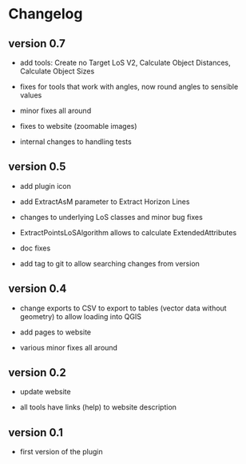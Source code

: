 # Changelog

## version 0.7

- add tools: Create no Target LoS V2, Calculate Object Distances, Calculate Object Sizes

- fixes for tools that work with angles, now round angles to sensible values

- minor fixes all around

- fixes to website (zoomable images)

- internal changes to handling tests  

## version 0.5

- add plugin icon

- add ExtractAsM parameter to Extract Horizon Lines

- changes to underlying LoS classes and minor bug fixes

- ExtractPointsLoSAlgorithm allows to calculate ExtendedAttributes

- doc fixes

- add tag to git to allow searching changes from version

## version 0.4

- change exports to CSV to export to tables (vector data without geometry) to allow loading into QGIS

- add pages to website

- various minor fixes all around

## version 0.2

- update website

- all tools have links (help) to website description

## version 0.1

- first version of the plugin